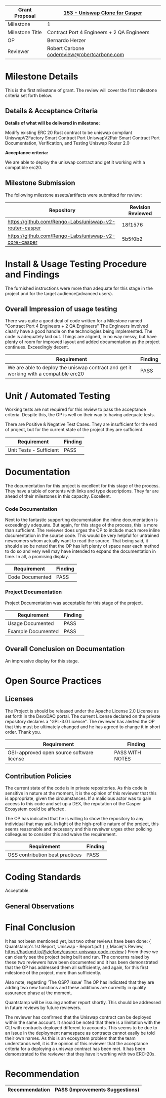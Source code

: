 Grant Proposal | [153 - Uniswap Clone for Casper](https://portal.devxdao.com/public-proposals/153)
------------ | -------------
Milestone | 1
Milestone Title | Contract Port 4 Engineers + 2 QA Engineers
OP | Bernardo Herzer 
Reviewer | Robert Carbone <codereview@robertcarbone.com>

# Milestone Details
This is the first milestone of grant. 
The review will cover the first milestone criteria set forth below.

## Details & Acceptance Criteria

**Details of what will be delivered in milestone:**

Modify existing ERC 20 Rust contract to be uniswap compliant 
UniswapV2Factory Smart Contract Port
UniswapV2Pair Smart Contract Port
Documentation, Verification, and Testing
Uniswap Router 2.0

**Acceptance criteria:**

We are able to deploy the uniswap contract and get it working with a compatible erc20.

## Milestone Submission

The following milestone assets/artifacts were submitted for review:

Repository | Revision Reviewed
------------ | -------------
https://github.com/Rengo-Labs/uniswap-v2-router-casper | 18f1576 
https://github.com/Rengo-Labs/uniswap-v2-core-casper | 5b5f0b2

# Install & Usage Testing Procedure and Findings

The furnished instructions were more than adequate for this stage in the project and for the target audience(advanced users). 

## Overall Impression of usage testing

There was quite a good deal of code written for a Milestone named "Contract Port 4 Engineers + 2 QA Engineers" 
The Engineers involved clearly have a good handle on the technologies being implemented. 
The code is adequately laid out. Things are aligned, in no way messy, but have plenty of room for improved layout and added documentation 
as the project continues. Exceedingly decent. 

Requirement | Finding
------------ | -------------
We are able to deploy the uniswap contract and get it working with a compatible erc20 | PASS

# Unit / Automated Testing

Working tests are not required for this review to pass the acceptance criteria. 
Despite this, the OP is well on their way to having adequate tests.

There are Positive & Negative Test Cases. 
They are insufficient for the end of project,
but for the current state of the project they are sufficient. 


Requirement | Finding
------------ | -------------
Unit Tests - Sufficient | PASS

# Documentation

The documentation for this project is excellent for this stage of the process.
They have a table of contents with links and type descriptions. 
They far are ahead of their milestones in this capacity.
Excellent. 

### Code Documentation

Next to the fantastic supporting documentation the inline documentation is exceedingly adequate.
But again, for this stage of the process, this is more than sufficient.
The reviewer does urges the OP to include much more inline documentation in the source code. 
This would be very helpful for untrained newcomers whom actually want to read the source. 
That being said, it should also be noted that the OP has left plenty of space near each 
method to do so and very well may have intended to expand the documentation in time.
In all, a promising display.   

Requirement | Finding
------------ | -------------
Code Documented | PASS


### Project Documentation

Project Documentation was acceptable for this stage of the project. 

Requirement | Finding
------------ | -------------
Usage Documented | PASS
Example Documented | PASS

## Overall Conclusion on Documentation

An impressive display for this stage. 

# Open Source Practices

## Licenses

The Project is should be released under the Apache License 2.0 License as set forth in the 
DevxDAO portal. The current License declared on the private repository declares a "GPL-3.0 License".
The reviewer has alerted the OP that this must be ultimately changed and he has agreed to change it 
in short order. Thank you. 

Requirement | Finding
------------ | -------------
OSI-approved open source software license | PASS WITH NOTES


## Contribution Policies

The current state of the code is in private repositories. 
As this code is sensitive in nature at the moment, it is the opinion of this reviewer that this is 
appropriate, given the circumstances. If a malicious actor was to gain access to this code and set 
up a DEX, the reputation of the Casper Ecosystem could be affected. 

The OP has indicated that he is willing to show the 
repository to any individual that may ask. 
In light of the high-profile nature of the project, 
this seems reasonable and necessary and this reveiwer 
urges other policing colleagues to consider this and 
waive the requirement. 


Requirement | Finding
------------ | -------------
OSS contribution best practices | PASS


# Coding Standards

Acceptable. 

## General Observations

# Final Conclusion

It has not been mentioned yet, but two other reviews have been done: 
 { Quantstamp's 1st Report, Uniswap - Report.pdf }
,{ Maciej's Review, https://hackmd.io/@zie1ony/casper-uniswap-code-review }
From these we can clearly see the project being built and run.
The concerns raised by these two reviewers have been documented and it has been demonstrated that the
OP has addressed them all sufficiently, and again, for this first milestone of the project, more than sufficiently. 

Also note, regarding 'The QSP7 issue'
The OP has indicated that they are adding two new functions and these additions are currently 
in quality assurance phase at the moment. 

Quantstamp will be issuing another report shortly. 
This should be addressed in future reviews by future reviewers. 

The reviewer has confirmed that the Uniswap contract can be deployed within the same account. It should be noted that there 
is a limitation with the CLI with contracts deployed different to accounts. 
This seems to be due to an issue in the deployment namespace as contracts cannot easily be told their own names. 
As this is an ecosystem problem that the team understands well,
it is the opinion of this reviewer that the acceptance criteria for a deploying a uniswap contract has been met. 
It has been demonstrated to the reviewer that they have it working with two ERC-20s. 

# Recommendation

Recommendation | PASS (Improvements Suggestions) 
  ------------ | -------------

